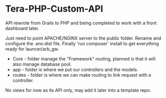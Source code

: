 # Tera-PHP-Custom-API
API rewrote from Grails to PHP and being completed to work with a front dashboard later.

Just need to point APACHE/NGINX server to the public folder.
Rename and configure the .env.dist file.
Finally 'run composer' install to get everything ready for launcer/arb_gw.

- Core - folder manage the "Framework" routing, planned is that it will also manage database pool.
- app - folder is where we put our controllers and the models.
- routes - folder is where we can make routing to link request with a controller.

No views for now as its API only, may add it later into a template repo.
